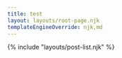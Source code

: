```yaml
---
title: test
layout: layouts/root-page.njk
templateEngineOverride: njk,md
---
```


{% include "layouts/post-list.njk" %}